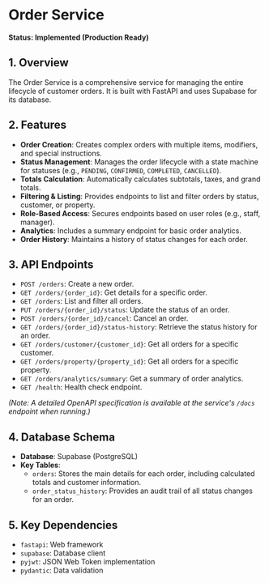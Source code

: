 # Order Service

**Status: Implemented (Production Ready)**

## 1. Overview

The Order Service is a comprehensive service for managing the entire lifecycle of customer orders. It is built with FastAPI and uses Supabase for its database.

## 2. Features

-   **Order Creation**: Creates complex orders with multiple items, modifiers, and special instructions.
-   **Status Management**: Manages the order lifecycle with a state machine for statuses (e.g., `PENDING`, `CONFIRMED`, `COMPLETED`, `CANCELLED`).
-   **Totals Calculation**: Automatically calculates subtotals, taxes, and grand totals.
-   **Filtering & Listing**: Provides endpoints to list and filter orders by status, customer, or property.
-   **Role-Based Access**: Secures endpoints based on user roles (e.g., staff, manager).
-   **Analytics**: Includes a summary endpoint for basic order analytics.
-   **Order History**: Maintains a history of status changes for each order.

## 3. API Endpoints

*   `POST /orders`: Create a new order.
*   `GET /orders/{order_id}`: Get details for a specific order.
*   `GET /orders`: List and filter all orders.
*   `PUT /orders/{order_id}/status`: Update the status of an order.
*   `POST /orders/{order_id}/cancel`: Cancel an order.
*   `GET /orders/{order_id}/status-history`: Retrieve the status history for an order.
*   `GET /orders/customer/{customer_id}`: Get all orders for a specific customer.
*   `GET /orders/property/{property_id}`: Get all orders for a specific property.
*   `GET /orders/analytics/summary`: Get a summary of order analytics.
*   `GET /health`: Health check endpoint.

*(Note: A detailed OpenAPI specification is available at the service's `/docs` endpoint when running.)*

## 4. Database Schema

-   **Database**: Supabase (PostgreSQL)
-   **Key Tables**:
    -   `orders`: Stores the main details for each order, including calculated totals and customer information.
    -   `order_status_history`: Provides an audit trail of all status changes for an order.

## 5. Key Dependencies

-   `fastapi`: Web framework
-   `supabase`: Database client
-   `pyjwt`: JSON Web Token implementation
-   `pydantic`: Data validation

